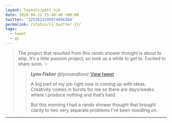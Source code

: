 ```yaml
---
layout: layouts/post.njk
date: 2020-04-21 15:40:40 +00:00
twitter: '1252623295674896384'
permalink: /status/{{ twitter }}/
tags: 
  - tweet
  - qt
---
```


> The project that resulted from this rando shower thought is about to ship. It’s a little passion project, so took us a while to get to. Excited to share soon. ✨ 
> 
> > <cite>**Lynn Fisher** @lynnandtonic</cite> [View tweet](/status/1141375715784441856)
> > 
> > A big part of my job right now is coming up with ideas. Creativity comes in bursts for me so there are days/weeks where I produce nothing and that’s hard.
> > 
> > But this morning I had a rando shower thought that brought clarity to two very separate problems I’ve been noodling on.

---
